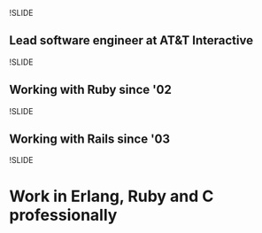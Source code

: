 !SLIDE

## Lead software engineer at AT&T Interactive ##

!SLIDE

## Working with Ruby since '02 ##

!SLIDE
## Working with Rails since '03 ##

!SLIDE 
# Work in Erlang, Ruby and C professionally

